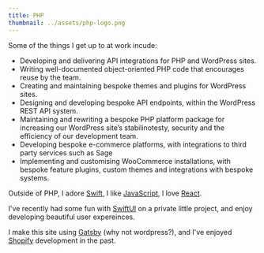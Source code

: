 ```yaml
---
title: PHP
thumbnail: ../assets/php-logo.png
---
```


Some of the things I get up to at work incude:

- Developing and delivering API integrations for PHP and WordPress sites.
- Writing well-documented object-oriented PHP code that encourages reuse by the team.
- Creating and maintaining bespoke themes and plugins for WordPress sites.
- Designing and developing bespoke API endpoints, within the WordPress REST API system.
- Maintaining and rewriting a bespoke PHP platform package for increasing our WordPress site’s stabilinotesty, security and the efficiency of our development team.
- Developing bespoke e-commerce platforms, with integrations to third party services such as Sage
- Implementing and customising WooCommerce installations, with bespoke feature plugins, custom themes and integrations with bespoke systems.

 <p>
              Outside of PHP, I adore <a href='https://developer.apple.com/xcode/swift' target="_blank" rel='noreferrer'>Swift</a>,
              I like <a href='https://javascript.com' target="_blank" rel='noreferrer'>JavaScript</a>,
              I love <a href='https://reactjs.org' target="_blank" rel='noreferrer'>React</a>.
            </p>
            <p>
              I've recently had some fun with <a href='https://developer.apple.com/xcode/swiftui/' target="_blank" rel='noreferrer'>SwiftUI</a> on a private little project, and enjoy developing beautiful user expereinces.
            </p>
            <p>
              I make this site using <a href='https://gatsbyjs.com/' target="_blank" rel='noreferrer'>Gatsby</a> (<Link to='/why-not-wordpress'>why not wordpress?</Link>), and I've enjoyed <a href='https://shopify.com' target="_blank" rel='noreferrer'>Shopify</a> development in the past.
            </p>
